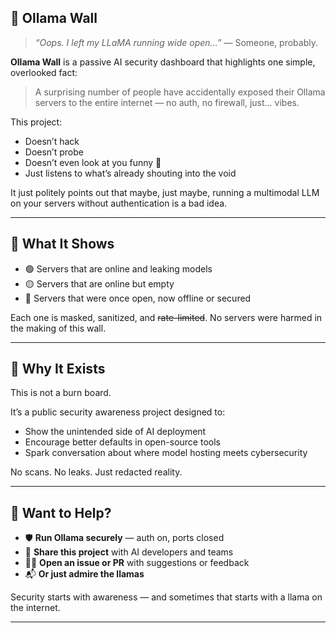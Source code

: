 ## 🦙 Ollama Wall

> *“Oops. I left my LLaMA running wide open…”* — Someone, probably.

**Ollama Wall** is a passive AI security dashboard that highlights one simple, overlooked fact:

> A surprising number of people have accidentally exposed their Ollama servers to the entire internet — no auth, no firewall, just... vibes.

This project:

* Doesn’t hack
* Doesn’t probe
* Doesn’t even look at you funny 👀
* Just listens to what’s already shouting into the void

It just politely points out that maybe, just maybe, running a multimodal LLM on your servers without authentication is a bad idea.

---

## 🎯 What It Shows

* 🟢 Servers that are online and leaking models
* 🟡 Servers that are online but empty
* 🔴 Servers that were once open, now offline or secured

Each one is masked, sanitized, and ~~rate-limited~~. No servers were harmed in the making of this wall.

---

## 🧠 Why It Exists

This is not a burn board.

It’s a public security awareness project designed to:

* Show the unintended side of AI deployment
* Encourage better defaults in open-source tools
* Spark conversation about where model hosting meets cybersecurity

No scans. No leaks. Just redacted reality.

---

## 🤝 Want to Help?

* 🛡️ **Run Ollama securely** — auth on, ports closed
* 📣 **Share this project** with AI developers and teams
* 🧑‍💻 **Open an issue or PR** with suggestions or feedback
* 📬 **Or just admire the llamas**

Security starts with awareness — and sometimes that starts with a llama on the internet.

---